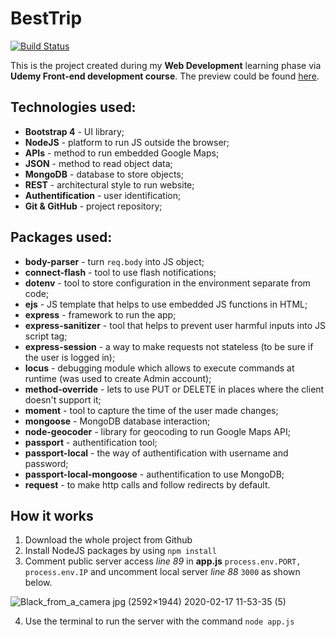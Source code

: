 # BestTrip 
[![Build Status](https://travis-ci.com/Vidmapps/besttrip.svg?branch=master)](https://travis-ci.com/Vidmapps/besttrip)

This is the project created during my **Web Development** learning phase via **Udemy Front-end development course**. The preview could be found [here](https://besttrip.herokuapp.com/).

## Technologies used:
 - **Bootstrap 4** - UI library;
 - **NodeJS** - platform to run JS outside the browser;
 - **APIs** - method to run embedded Google Maps;
 - **JSON** - method to read object data; 
 - **MongoDB** - database to store objects;
 - **REST** - architectural style to run website;
 - **Authentification** - user identification;
 - **Git & GitHub** - project repository;
 
 ## Packages used:
 - **body-parser** - turn `req.body` into JS object;
 - **connect-flash** - tool to use flash notifications;
 - **dotenv** - tool to store configuration in the environment separate from code;
 - **ejs** - JS template that helps to use embedded JS functions in HTML;
 - **express** - framework to run the app;
 - **express-sanitizer** - tool that helps to prevent user harmful inputs into JS script tag;
 - **express-session** - a way to make requests not stateless (to be sure if the user is logged in);
 - **locus** - debugging module which allows to execute commands at runtime (was used to create Admin account);
 - **method-override** - lets to use PUT or DELETE in places where the client doesn't support it;
 - **moment** - tool to capture the time of the user made changes;
 - **mongoose** - MongoDB database interaction;
 - **node-geocoder** - library for geocoding to run Google Maps API;
 - **passport** - authentification tool;
 - **passport-local** - the way of authentification with username and password;
 - **passport-local-mongoose** - authentification to use MongoDB;
 - **request** - to make http calls and follow redirects by default.

## How it works
1. Download the whole project from Github
2. Install NodeJS packages by using `npm install`
3. Comment public server access _line 89_ in **app.js** `process.env.PORT, process.env.IP` and uncomment local server _line 88_ `3000` as shown below. 

![Black_from_a_camera jpg (2592×1944) 2020-02-17 11-53-35 (5)](https://user-images.githubusercontent.com/58663418/75769942-ac231000-5d4f-11ea-93e5-45d233a4a141.png)

4. Use the terminal to run the server with the command `node app.js`

